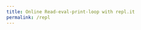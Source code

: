 ```yaml
---
title: Online Read-eval-print-loop with repl.it
permalink: /repl
---
```


<!-- API of repl.it is deprecated. They are workong on a new one. -->
<!-- for more information, see https://repl.it/site/api -->